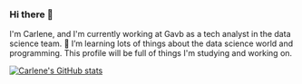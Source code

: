 ### Hi there 👋

I'm Carlene, and I'm currently working at Gavb as a tech analyst in the data science team.
🌱 I’m learning lots of things about the data science world and programming. 
This profile will be full of things I'm studying and working on. 



<!--
**CarlenePSF/carlenePSF** is a ✨ _special_ ✨ repository because its `README.md` (this file) appears on your GitHub profile.

Here are some ideas to get you started:

- 🔭 I’m currently working on ...
- 🌱 I’m currently learning ...
- 👯 I’m looking to collaborate on ...
- 🤔 I’m looking for help with ...
- 💬 Ask me about ...
- 📫 How to reach me: ...
- 😄 Pronouns: ...
- ⚡ Fun fact: ...
-->
[![Carlene's GitHub stats](https://github-readme-stats.vercel.app/api?username=carlenePSF)](https://github.com/anuraghazra/github-readme-stats)
